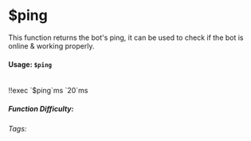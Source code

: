 # $ping
This function returns the bot's ping, it can be used to check if the bot is online & working properly.

#### Usage: `$ping`
<br/>
<discord-messages>
	<discord-message :bot="false" role-color="#ffcc9a" author="Member">
		!!exec `$ping`ms
	</discord-message>
	<discord-message :bot="true" role-color="#0099ff" author="Custom Command" avatar="https://media.discordapp.net/avatars/725721249652670555/781224f90c3b841ba5b40678e032f74a.webp">
		`20`ms
	</discord-message>
</discord-messages>

##### Function Difficulty: <Badge type="tip" text="Easy" vertical="middle" /> 
###### Tags: <Badge type="tip" text="Ping" vertical="middle" /> <Badge type="tip" text="Check" vertical="middle" /> <Badge type="tip" text="Online" vertical="middle" /> <Badge type="tip" text="OS" vertical="middle" />  <Badge type="tip" text="stats" vertical="middle" /> 
